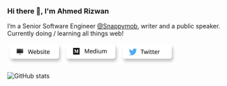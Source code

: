### Hi there 👋, I'm Ahmed Rizwan

I’m a Senior Software Engineer [@Snappymob](https://github.com/snappymob), writer and a public speaker.
Currently doing / learning all things web!

<a title="Website, ahmedrizwan.com" href="https://ahmedrizwan.com"><img alt="Website, ahmedrizwan.com" src="https://raw.githubusercontent.com/ahmedrizwan/ahmedrizwan/master/icons/website.png" height="50" width="130" /></a><a title="Medium" href="https://medium.com/@ahmedrizwan"><img alt="Medium Profile" src="https://raw.githubusercontent.com/ahmedrizwan/ahmedrizwan/master/icons/articles.png" height="50" width="130" /></a><a title="Twitter Profile" href="https://twitter.com/sudo_rizwan"><img alt="Twitter Profile" src="https://raw.githubusercontent.com/ahmedrizwan/ahmedrizwan/master/icons/twitter.png" height="50" width="130" /></a>

![GitHub stats](https://github-readme-stats.vercel.app/api?username=ahmedrizwan&show_icons=true)
